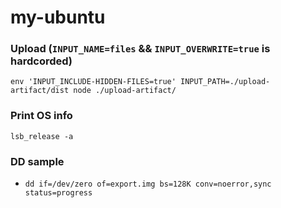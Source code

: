 my-ubuntu
=========
### Upload (`INPUT_NAME=files` && `INPUT_OVERWRITE=true` is hardcorded)
```
env 'INPUT_INCLUDE-HIDDEN-FILES=true' INPUT_PATH=./upload-artifact/dist node ./upload-artifact/
```

### Print OS info
```
lsb_release -a
```

### DD sample
- `dd if=/dev/zero of=export.img bs=128K conv=noerror,sync status=progress`
